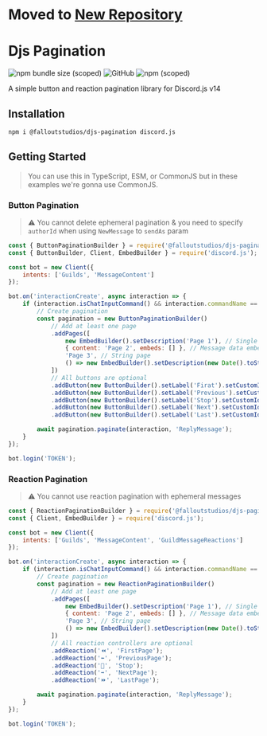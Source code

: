 # Moved to [New Repository](https://github.com/FalloutStudios/djs/tree/main/packages/pagination)

# Djs Pagination
![npm bundle size (scoped)](https://img.shields.io/bundlephobia/min/@falloutstudios/djs-pagination?style=flat-square)
![GitHub](https://img.shields.io/github/license/FalloutStudios/djs-pagination?style=flat-square)
![npm (scoped)](https://img.shields.io/npm/v/@falloutstudios/djs-pagination?label=Latest%20Version&style=flat-square)

A simple button and reaction pagination library for Discord.js v14

## Installation

```bash
npm i @falloutstudios/djs-pagination discord.js
```

## Getting Started

> You can use this in TypeScript, ESM, or CommonJS but in these examples we're gonna use CommonJS.

### Button Pagination
> ⚠️ You cannot delete ephemeral pagination & you need to specify `authorId` when using `NewMessage` to `sendAs` param

```js
const { ButtonPaginationBuilder } = require('@falloutstudios/djs-pagination');
const { ButtonBuilder, Client, EmbedBuilder } = require('discord.js');

const bot = new Client({
    intents: ['Guilds', 'MessageContent']
});

bot.on('interactionCreate', async interaction => {
    if (interaction.isChatInputCommand() && interaction.commandName == 'pagination') {
        // Create pagination
        const pagination = new ButtonPaginationBuilder()
            // Add at least one page
            .addPages([
                new EmbedBuilder().setDescription('Page 1'), // Single embed page
                { content: 'Page 2', embeds: [] }, // Message data embed
                'Page 3', // String page
                () => new EmbedBuilder().setDescription(new Date().toString()) // Dynamic page
            ])
            // All buttons are optional
            .addButton(new ButtonBuilder().setLabel('Firat').setCustomId('first'), 'FirstPage')
            .addButton(new ButtonBuilder().setLabel('Previous').setCustomId('prev'), 'PreviousPage')
            .addButton(new ButtonBuilder().setLabel('Stop').setCustomId('stop'), 'Stop')
            .addButton(new ButtonBuilder().setLabel('Next').setCustomId('next'), 'NextPage')
            .addButton(new ButtonBuilder().setLabel('Last').setCustomId('last'), 'LastPage');

        await pagination.paginate(interaction, 'ReplyMessage');
    }
});

bot.login('TOKEN');
```

### Reaction Pagination
> ⚠️ You cannot use reaction pagination with ephemeral messages

```js
const { ReactionPaginationBuilder } = require('@falloutstudios/djs-pagination');
const { Client, EmbedBuilder } = require('discord.js');

const bot = new Client({
    intents: ['Guilds', 'MessageContent', 'GuildMessageReactions']
});

bot.on('interactionCreate', async interaction => {
    if (interaction.isChatInputCommand() && interaction.commandName == 'pagination') {
        // Create pagination
        const pagination = new ReactionPaginationBuilder()
            // Add at least one page
            .addPages([
                new EmbedBuilder().setDescription('Page 1'), // Single embed page
                { content: 'Page 2', embeds: [] }, // Message data embed
                'Page 3', // String page
                () => new EmbedBuilder().setDescription(new Date().toString()) // Dynamic page
            ])
            // All reaction controllers are optional
            .addReaction('⏪', 'FirstPage');
            .addReaction('⬅', 'PreviousPage');
            .addReaction('🛑', 'Stop');
            .addReaction('➡️', 'NextPage');
            .addReaction('⏩', 'LastPage');

        await pagination.paginate(interaction, 'ReplyMessage');
    }
});

bot.login('TOKEN');
```

